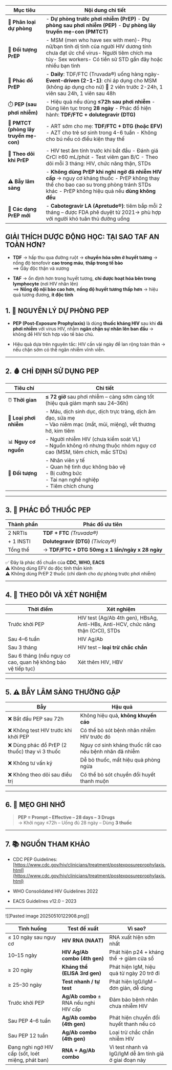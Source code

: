 | Mục tiêu                               | Nội dung chi tiết                                                                                                                                                                           |
| -------------------------------------- | ------------------------------------------------------------------------------------------------------------------------------------------------------------------------------------------- |
| 🧬 **Phân loại dự phòng**              | - **Dự phòng trước phơi nhiễm (PrEP)** - **Dự phòng sau phơi nhiễm (PEP)** - **Dự phòng lây truyền mẹ-con (PMTCT)**                                                                         |
| 👤 **Đối tượng PrEP**                  | - MSM (men who have sex with men)- Phụ nữ/bạn tình dị tính của người HIV dương tính chưa đạt ức chế virus- Người tiêm chích ma túy- Sex workers- Có tiền sử STD gần đây hoặc nhiều bạn tình |
| 💊 **Phác đồ PrEP**                    | - **Daily**: TDF/FTC (Truvada®) uống hàng ngày- **Event-driven (2-1-1)**: chỉ áp dụng cho MSM (không áp dụng cho nữ) 📌 2 viên trước 2-24h, 1 viên sau 24h, 1 viên sau 48h                  |
| ⏱️ **PEP (sau phơi nhiễm)**            | - Hiệu quả nếu dùng **≤72h sau phơi nhiễm** - Dùng liên tục trong **28 ngày** - Phác đồ hiện hành: **TDF/FTC + dolutegravir (DTG)**                                                         |
| 👶 **PMTCT (phòng lây truyền mẹ-con)** | - ART sớm cho mẹ: **TDF/FTC + DTG (hoặc EFV)** - AZT cho trẻ sơ sinh trong 4-6 tuần - Không cho bú nếu có điều kiện thay thế                                                                |
| 📌 **Theo dõi khi PrEP**               | - HIV test âm tính trước khi bắt đầu - Đánh giá CrCl ≥60 mL/phút - Test viêm gan B/C - Theo dõi mỗi 3 tháng: HIV, chức năng thận, STDs                                                      |
| ⚠️ **Bẫy lâm sàng**                    | - **Không dùng PrEP khi nghi ngờ đã nhiễm HIV cấp** → nguy cơ kháng thuốc - PrEP không thay thế cho bao cao su trong phòng tránh STDs khác - PrEP không hiệu quả nếu **dùng không đều**     |
| 💉 **Các dạng PrEP mới**               | - **Cabotegravir LA (Apretude®)**: tiêm bắp mỗi 2 tháng – được FDA phê duyệt từ 2021→ phù hợp với người khó tuân thủ đường uống                                                             |

## GIẢI THÍCH DƯỢC ĐỘNG HỌC: TẠI SAO TAF AN TOÀN HƠN?

- **TDF** → hấp thu qua đường ruột → **chuyển hóa sớm ở huyết tương** → nồng độ tenofovir **cao trong máu**, **thấp trong tế bào**  
    ⟹ Gây độc thận và xương
    
- **TAF** → ổn định hơn trong huyết tương, **chỉ được hoạt hóa bên trong lymphocyte** (nơi HIV nhân lên)  
    ⟹ **Nồng độ nội bào cao hơn**, **nồng độ huyết tương thấp hơn** → hiệu quả tương đương, **ít độc tính**
## 1. 🧬 NGUYÊN LÝ DỰ PHÒNG PEP

- **PEP (Post-Exposure Prophylaxis)** là dùng **thuốc kháng HIV** sau khi **đã phơi nhiễm** với virus HIV, nhằm **ngăn chặn sự nhân lên ban đầu** → không để HIV tích hợp vào tế bào chủ.
    
- Hiệu quả dựa trên nguyên tắc: HIV cần vài ngày để lan rộng toàn thân → nếu chặn sớm có thể ngăn nhiễm vĩnh viễn.
    

---

## 2. 🩸 CHỈ ĐỊNH SỬ DỤNG PEP

| Tiêu chí               | Chi tiết                                                                                                                     |
| ---------------------- | ---------------------------------------------------------------------------------------------------------------------------- |
| ⏰ **Thời gian**        | **≤ 72 giờ** sau phơi nhiễm – càng sớm càng tốt (hiệu quả giảm mạnh sau 24–36h)                                              |
| 🧪 **Loại phơi nhiễm** | - Máu, dịch sinh dục, dịch trực tràng, dịch âm đạo, sữa mẹ  <br>– Vào niêm mạc (mắt, mũi, miệng), vết thương hở, kim tiêm    |
| 📊 **Nguy cơ nguồn**   | - Người nhiễm HIV (chưa kiểm soát VL)  <br>– Nguồn không rõ nhưng thuộc nhóm nguy cơ cao (MSM, tiêm chích, mắc STDs)         |
| 🏥 **Đối tượng**       | - Nhân viên y tế  <br>- Quan hệ tình dục không bảo vệ  <br>- Bị cưỡng bức  <br>- Tai nạn nghề nghiệp  <br>- Tiêm chích chung |

---

## 3. 💊 PHÁC ĐỒ THUỐC PEP

| Thành phần | Phác đồ ưu tiên                                 |
| ---------- | ----------------------------------------------- |
| 2 NRTIs    | **TDF + FTC** _(Truvada®)_                      |
| + 1 INSTI  | **Dolutegravir (DTG)** _(Tivicay®)_             |
| Tổng thể   | → **TDF/FTC + DTG 50mg x 1 lần/ngày x 28 ngày** |

✅ Đây là phác đồ chuẩn của **CDC, WHO, EACS**  
⚠️ Không dùng EFV do độc tính thần kinh  
⚠️ Không dùng PrEP 2 thuốc (chỉ dành cho dự phòng trước phơi nhiễm)

---

## 4. 📆 THEO DÕI VÀ XÉT NGHIỆM

|Thời điểm|Xét nghiệm|
|---|---|
|Trước khởi PEP|HIV test (Ag/Ab 4th gen), HBsAg, Anti-HBs, Anti-HCV, chức năng thận (CrCl), STDs|
|Sau 4–6 tuần|HIV Ag/Ab|
|Sau 3 tháng|HIV test – **loại trừ chắc chắn**|
|Sau 6 tháng (nếu nguy cơ cao, quan hệ không bảo vệ tiếp tục)|Xét thêm HIV, HBV|

---

## 5. ⚠️ BẪY LÂM SÀNG THƯỜNG GẶP

|Bẫy|Hậu quả|
|---|---|
|❌ Bắt đầu PEP sau 72h|Không hiệu quả, **không khuyến cáo**|
|❌ Không test HIV trước khi khởi PEP|Có thể bỏ sót bệnh nhân nhiễm HIV trước đó|
|❌ Dùng phác đồ PrEP (2 thuốc) thay vì 3 thuốc|Nguy cơ sinh kháng thuốc rất cao nếu bệnh nhân đã nhiễm|
|❌ Không tư vấn kỹ|Dễ bỏ thuốc, mất hiệu quả phòng ngừa|
|❌ Không theo dõi sau điều trị|Có thể bỏ sót chuyển đổi huyết thanh muộn|

---

## 6. 🧠 MẸO GHI NHỚ

> **PEP = Prompt – Effective – 28 days – 3 Drugs**  
> → Khởi ngay ≤72h – Uống đủ 28 ngày – Dùng **3 thuốc**

---

## 7. 📚 NGUỒN THAM KHẢO

- CDC PEP Guidelines: [https://www.cdc.gov/hiv/clinicians/treatment/postexposureprophylaxis.html](https://www.cdc.gov/hiv/clinicians/treatment/postexposureprophylaxis.html)
    
- WHO Consolidated HIV Guidelines 2022
    
- EACS Guidelines v12.0 – 2023

---
![[Pasted image 20250510122908.png]]

| Tình huống                                        | Test đề xuất                           | Vì sao?                                                 |
| ------------------------------------------------- | -------------------------------------- | ------------------------------------------------------- |
| ≤ 10 ngày sau nguy cơ                             | **HIV RNA (NAAT)**                     | RNA xuất hiện sớm nhất                                  |
| 10–15 ngày                                        | **HIV Ag/Ab combo (4th gen)**          | Phát hiện p24 + kháng thể → giảm cửa sổ                 |
| ≥ 20 ngày                                         | **Kháng thể (ELISA 3rd gen)**          | Phát hiện IgM, hiệu quả từ ngày 20 trở đi               |
| ≥ 25–30 ngày                                      | **Test nhanh / tự test**               | Phát hiện IgG/IgM – đơn giản, dễ dùng                   |
| Trước khởi PEP                                    | **Ag/Ab combo** ± RNA nếu nghi HIV cấp | Đảm bảo bệnh nhân chưa nhiễm HIV                        |
| Sau PEP 4–6 tuần                                  | **Ag/Ab combo (4th gen)**              | Phát hiện chuyển đổi huyết thanh nếu có                 |
| Sau PEP 12 tuần                                   | **Ag/Ab combo (4th gen)**              | Loại trừ chắc chắn nhiễm HIV                            |
| Đang nghi ngờ HIV cấp (sốt, loét miệng, phát ban) | **RNA + Ag/Ab combo**                  | Vì test nhanh và IgG/IgM dễ âm tính giả ở giai đoạn này |
